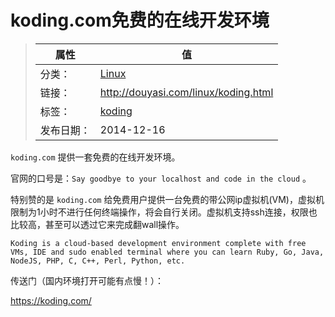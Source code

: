 # koding.com免费的在线开发环境

>|  属性  |  值  |
>| ----- | ----- |
>| 分类： | [Linux](http://douyasi.com/category/linux/) |
>| 链接： | http://douyasi.com/linux/koding.html |
>| 标签： | [koding](http://douyasi.com/tag/koding)  |
>| 发布日期： | 2014-12-16 |

`koding.com` 提供一套免费的在线开发环境。

官网的口号是：`Say goodbye to your localhost and code in the cloud` 。

特别赞的是 `koding.com` 给免费用户提供一台免费的带公网ip虚拟机(VM)，虚拟机限制为1小时不进行任何终端操作，将会自行关闭。虚拟机支持ssh连接，权限也比较高，甚至可以透过它来完成翻wall操作。



```
Koding is a cloud-based development environment complete with free VMs, IDE and sudo enabled terminal where you can learn Ruby, Go, Java, NodeJS, PHP, C, C++, Perl, Python, etc.
```

传送门（国内环境打开可能有点慢！）：

https://koding.com/